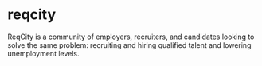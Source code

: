 # reqcity
ReqCity is a community of employers, recruiters, and candidates looking to solve the same problem: recruiting and hiring qualified talent and lowering unemployment levels.
